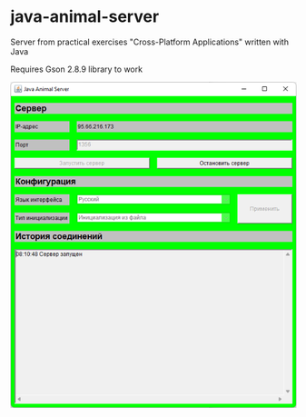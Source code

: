 # java-animal-server
Server from practical exercises "Cross-Platform Applications" written with Java  

Requires Gson 2.8.9 library to work  

![The Server](/screenshots/server.png)
